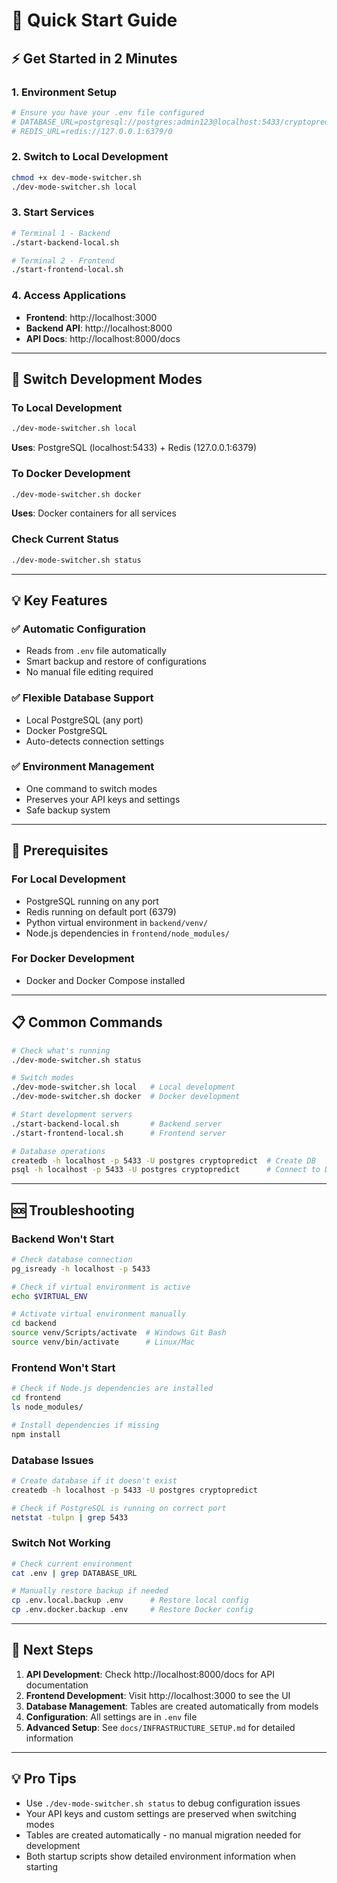 # 🚀 Quick Start Guide

## ⚡ Get Started in 2 Minutes

### 1. Environment Setup
```bash
# Ensure you have your .env file configured
# DATABASE_URL=postgresql://postgres:admin123@localhost:5433/cryptopredict
# REDIS_URL=redis://127.0.0.1:6379/0
```

### 2. Switch to Local Development
```bash
chmod +x dev-mode-switcher.sh
./dev-mode-switcher.sh local
```

### 3. Start Services
```bash
# Terminal 1 - Backend
./start-backend-local.sh

# Terminal 2 - Frontend
./start-frontend-local.sh
```

### 4. Access Applications
- **Frontend**: http://localhost:3000
- **Backend API**: http://localhost:8000
- **API Docs**: http://localhost:8000/docs

---

## 🔄 Switch Development Modes

### To Local Development
```bash
./dev-mode-switcher.sh local
```
**Uses**: PostgreSQL (localhost:5433) + Redis (127.0.0.1:6379)

### To Docker Development
```bash
./dev-mode-switcher.sh docker
```
**Uses**: Docker containers for all services

### Check Current Status
```bash
./dev-mode-switcher.sh status
```

---

## 💡 Key Features

### ✅ Automatic Configuration
- Reads from `.env` file automatically
- Smart backup and restore of configurations
- No manual file editing required

### ✅ Flexible Database Support
- Local PostgreSQL (any port)
- Docker PostgreSQL
- Auto-detects connection settings

### ✅ Environment Management
- One command to switch modes
- Preserves your API keys and settings
- Safe backup system

---

## 🔧 Prerequisites

### For Local Development
- PostgreSQL running on any port
- Redis running on default port (6379)
- Python virtual environment in `backend/venv/`
- Node.js dependencies in `frontend/node_modules/`

### For Docker Development
- Docker and Docker Compose installed

---

## 📋 Common Commands

```bash
# Check what's running
./dev-mode-switcher.sh status

# Switch modes
./dev-mode-switcher.sh local   # Local development
./dev-mode-switcher.sh docker  # Docker development

# Start development servers
./start-backend-local.sh       # Backend server
./start-frontend-local.sh      # Frontend server

# Database operations
createdb -h localhost -p 5433 -U postgres cryptopredict  # Create DB
psql -h localhost -p 5433 -U postgres cryptopredict      # Connect to DB
```

---

## 🆘 Troubleshooting

### Backend Won't Start
```bash
# Check database connection
pg_isready -h localhost -p 5433

# Check if virtual environment is active
echo $VIRTUAL_ENV

# Activate virtual environment manually
cd backend
source venv/Scripts/activate  # Windows Git Bash
source venv/bin/activate      # Linux/Mac
```

### Frontend Won't Start
```bash
# Check if Node.js dependencies are installed
cd frontend
ls node_modules/

# Install dependencies if missing
npm install
```

### Database Issues
```bash
# Create database if it doesn't exist
createdb -h localhost -p 5433 -U postgres cryptopredict

# Check if PostgreSQL is running on correct port
netstat -tulpn | grep 5433
```

### Switch Not Working
```bash
# Check current environment
cat .env | grep DATABASE_URL

# Manually restore backup if needed
cp .env.local.backup .env      # Restore local config
cp .env.docker.backup .env     # Restore Docker config
```

---

## 📖 Next Steps

1. **API Development**: Check http://localhost:8000/docs for API documentation
2. **Frontend Development**: Visit http://localhost:3000 to see the UI
3. **Database Management**: Tables are created automatically from models
4. **Configuration**: All settings are in `.env` file
5. **Advanced Setup**: See `docs/INFRASTRUCTURE_SETUP.md` for detailed information

---

## 💡 Pro Tips

- Use `./dev-mode-switcher.sh status` to debug configuration issues
- Your API keys and custom settings are preserved when switching modes
- Tables are created automatically - no manual migration needed for development
- Both startup scripts show detailed environment information when starting